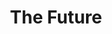 ---
pid: rs281
title: The Future
location_transcription: All around the city
coordinates: "[-75.172554069698, 39.94980256811]"
zipcode: '19146'
gen_neighborhood: South Philadelphia
neighborhood: Graduate Hospital,Naval Square,Southwest Center City
outside_phl: 
age: '35'
age_range: 30-39
instagram: 
image_file_name: rs_281.jpg
proposal_transcription: Public school district students create a structure/sculpture
  of what they hope for the future of our city
topic: Education,Uplifting,Youth
topic_summary: 0, 0, 0
type: Sculpture Statue
keywords_other: 
credit: Debra Serota@gmail.com
image_labels: 
twitter: 
facebook: 
permalink: "/monuments/rs281/"
layout: item-page
---